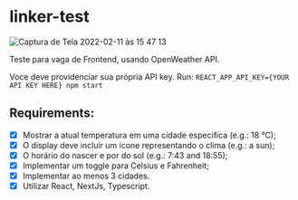 # linker-test

![Captura de Tela 2022-02-11 às 15 47 13](https://user-images.githubusercontent.com/58786533/153651368-b3513d6e-19c4-4a8a-b2fa-e8c4602263b2.png)


Teste para vaga de Frontend, usando OpenWeather API.

Voce deve providenciar sua própria API key. 
Run: `REACT_APP_API_KEY={YOUR API KEY HERE} npm start`

## Requirements:
- [x] Mostrar a atual temperatura em uma cidade especifica (e.g.: 18 °C);
- [x] O display deve incluir um ícone representando o clima (e.g.: a sun);
- [x] O horário do nascer e por do sol (e.g.: 7:43 and 18:55);
- [x] Implementar um toggle para Celsius e Fahrenheit;
- [x] Implementar ao menos 3 cidades.
- [x] Utilizar React, NextJs, Typescript.
